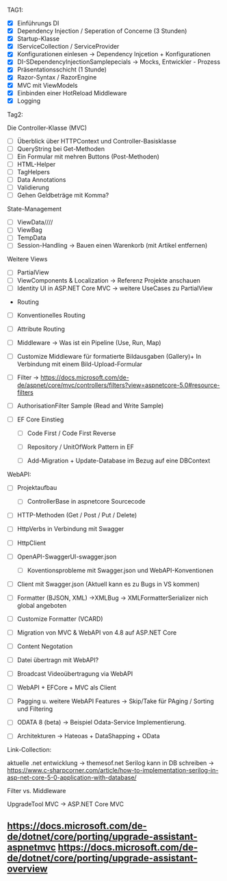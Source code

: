 ﻿TAG1:
- [x] Einführungs DI 
- [x] Dependency Injection / Seperation of Concerne (3 Stunden) 
- [x] Startup-Klasse
- [x] IServiceCollection / ServiceProvider
- [x] Konfigurationen einlesen -> Dependency Injcetion + Konfigurationen
- [x] DI-SDependencyInjectionSamplepecials -> Mocks, Entwickler - Prozess
- [x] Präsentationsschicht (1 Stunde) 
- [x] Razor-Syntax / RazorEngine 
- [x] MVC mit ViewModels
- [x] Einbinden einer HotReload Middleware
- [x] Logging 

Tag2:

Die Controller-Klasse (MVC)
- [ ] Überblick über HTTPContext und Controller-Basisklasse
- [ ] QueryString bei Get-Methoden
- [ ] Ein Formular mit mehren Buttons (Post-Methoden)
- [ ] HTML-Helper
- [ ] TagHelpers
- [ ] Data Annotations 
- [ ] Validierung 
- [ ] Gehen Geldbeträge mit Komma?

State-Management
- [ ] ViewData////
- [ ] ViewBag
- [ ] TempData
- [ ] Session-Handling -> Bauen einen Warenkorb (mit Artikel entfernen)

Weitere Views
- [ ] PartialView
- [ ] ViewComponents & Localization -> Referenz Projekte anschauen
- [ ] Identity UI in ASP.NET Core MVC -> weitere UseCases zu PartialView

- Routing
- [ ] Konventionelles Routing
- [ ] Attribute Routing
- [ ] Middleware -> Was ist ein Pipeline (Use, Run, Map)
- [ ] Customize Middleware für formatierte Bildausgaben (Gallery)+ In Verbindung mit einem Bild-Upload-Formular

- [ ] Filter -> https://docs.microsoft.com/de-de/aspnet/core/mvc/controllers/filters?view=aspnetcore-5.0#resource-filters
- [ ] AuthorisationFilter Sample (Read and Write Sample)

- [ ] EF Core Einstieg 
  - [ ] Code First / Code First Reverse
  - [ ] Repository / UnitOfWork Pattern in EF
  - [ ] Add-Migration + Update-Database im Bezug auf eine DBContext 


WebAPI:

- [ ] Projektaufbau 
  - [ ] ControllerBase in aspnetcore Sourcecode
- [ ] HTTP-Methoden (Get / Post / Put / Delete)
- [ ] HttpVerbs in Verbindung mit Swagger
- [ ] HttpClient
- [ ] OpenAPI-SwaggerUI-swagger.json
  - [ ] Koventionsprobleme mit Swagger.json und WebAPI-Konventionen
- [ ] Client mit Swagger.json (Aktuell kann es zu Bugs in VS kommen)
- [ ] Formatter (BJSON, XML) ->XMLBug -> XMLFormatterSerializer nich global angeboten
- [ ] Customize Formatter (VCARD)
- [ ] Migration von MVC & WebAPI von 4.8 auf ASP.NET Core
- [ ] Content Negotation
- [ ] Datei übertragn mit WebAPI?
- [ ] Broadcast Videoübertragung via WebAPI
- [ ] WebAPI + EFCore + MVC als Client
- [ ] Pagging u. weitere WebAPI Features -> Skip/Take für PAging / Sorting und Filtering
- [ ] ODATA 8 (beta)  -> Beispiel Odata-Service Implementierung. 
- [ ] Architekturen -> Hateoas + DataShapping + OData 








Link-Collection:

aktuelle .net entwicklung -> themesof.net
Serilog kann in DB schreiben -> https://www.c-sharpcorner.com/article/how-to-implementation-serilog-in-asp-net-core-5-0-application-with-database/

Filter vs. Middleware 

UpgradeTool MVC -> ASP.NET Core MVC

https://docs.microsoft.com/de-de/dotnet/core/porting/upgrade-assistant-aspnetmvc
https://docs.microsoft.com/de-de/dotnet/core/porting/upgrade-assistant-overview
- 